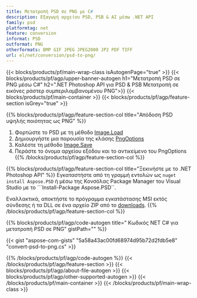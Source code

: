 ```yaml
---
title: Μετατροπή PSD σε PNG με C#
description: Εξαγωγή αρχείου PSD, PSB & AI μέσω .NET API
family: psd
platformtag: net
feature: conversion
informat: PSD
outformat: PNG
otherformats: BMP GIF JPEG JPEG2000 JP2 PDF TIFF
url: el/net/conversion/psd-to-png/
---
```


{{< blocks/products/pf/main-wrap-class isAutogenPage="true" >}}
{{< blocks/products/pf/agp/upper-banner-autogen h1="Μετατροπή PSD σε PNG μέσω C#" h2=".NET Photoshop API για PSD & PSB Μετατροπή σε εικόνες ράστερ συμπεριλαμβανομένου PNG">}}
{{< blocks/products/pf/main-container >}}
{{< blocks/products/pf/agp/feature-section isGrey="true" >}}

{{% blocks/products/pf/agp/feature-section-col title="Απόδοση PSD υψηλής ποιότητας ως PNG" %}}
1. Φορτώστε το PSD με τη μέθοδο [Image.Load](https://apireference.aspose.com/psd/net/aspose.psd/image/methods/load/index)
1. Δημιουργήστε μια παρουσία της κλάσης [PngOptions](https://apireference.aspose.com/psd/net/aspose.psd.imageoptions/pngoptions)
1. Καλέστε τη μέθοδο [Image.Save](https://apireference.aspose.com/psd/net/aspose.psd/image/methods/save/index)
1. Περάστε το όνομα αρχείου εξόδου και το αντικείμενο του PngOptions
{{% /blocks/products/pf/agp/feature-section-col %}}

{{% blocks/products/pf/agp/feature-section-col title="Ξεκινήστε με το .NET Photoshop API" %}}
Εγκαταστήστε από τη γραμμή εντολών ως ```nuget install Aspose.PSD``` ή μέσω της Κονσόλας Package Manager του Visual Studio με το ```Install-Package Aspose.PSD``.

Εναλλακτικά, αποκτήστε το πρόγραμμα εγκατάστασης MSI εκτός σύνδεσης ή τα DLL σε ένα αρχείο ZIP από το [downloads](https://downloads.aspose.com/psd/net).
{{% /blocks/products/pf/agp/feature-section-col %}}

{{% blocks/products/pf/agp/code-autogen title=" Κωδικός NET C# για μετατροπή PSD σε PNG" gistPath="" %}}

{{< gist "aspose-com-gists" "5a58a43ac00fd68974d95b72d2fdb5e8" "convert-psd-to-png.cs" >}}

{{% /blocks/products/pf/agp/code-autogen %}}
{{< /blocks/products/pf/agp/feature-section >}}
{{< blocks/products/pf/agp/about-file-autogen >}}
{{< blocks/products/pf/agp/other-supported-autogen >}}
{{< /blocks/products/pf/main-container >}}
{{< /blocks/products/pf/main-wrap-class >}}

